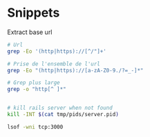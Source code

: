 Snippets
====

Extract base url

```bash
# Url
grep -Eo '(http|https)://[^/"]+' 

# Prise de l'ensemble de l'url
grep -Eo "(http|https)://[a-zA-Z0-9./?=_-]*"

# Grep plus large
grep -o "http[^ ]*"


# kill rails server when not found
kill -INT $(cat tmp/pids/server.pid)

lsof -wni tcp:3000


```

